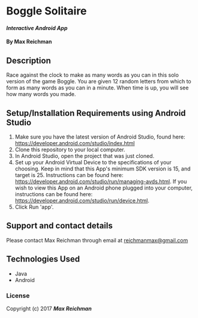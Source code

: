 # Boggle Solitaire

#### _Interactive Android App_

#### By **Max Reichman**

## Description

Race against the clock to make as many words as you can in this solo version of the game Boggle. You are given 12 random letters from which to form as many words as you can in a minute. When time is up, you will see how many words you made.

## Setup/Installation Requirements using Android Studio

1. Make sure you have the latest version of Android Studio, found here: https://developer.android.com/studio/index.html
2. Clone this repository to your local computer. 
3. In Android Studio, open the project that was just cloned.
4. Set up your Android Virtual Device to the specifications of your choosing. Keep in mind that this App's minimum SDK version is 15, and target is 25. Instructions can be found here: https://developer.android.com/studio/run/managing-avds.html. If you wish to view this App on an Android phone plugged into your computer, instructions can be found here: https://developer.android.com/studio/run/device.html.
5. Click Run 'app'.

## Support and contact details

Please contact Max Reichman through email at reichmanmax@gmail.com

## Technologies Used

* Java
* Android

### License

Copyright (c) 2017 **_Max Reichman_**
